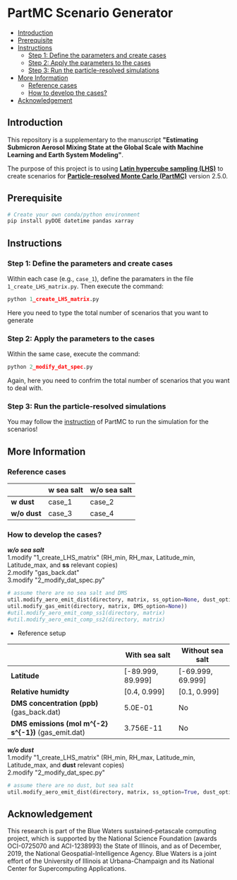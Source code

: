 PartMC Scenario Generator
=================

<!-- @import "[TOC]" {cmd="toc" depthFrom=1 depthTo=6 orderedList=false} -->

<!-- code_chunk_output -->

- [Introduction](#introduction)
- [Prerequisite](#prerequisite)
- [Instructions](#instructions)
  - [Step 1: Define the parameters and create cases](#step-1-define-the-parameters-and-create-cases)
  - [Step 2: Apply the parameters to the cases](#step-2-apply-the-parameters-to-the-cases)
  - [Step 3: Run the particle-resolved simulations](#step-3-run-the-particle-resolved-simulations)
- [More Information](#more-information)
  - [Reference cases](#reference-cases)
  - [How to develop the cases?](#how-to-develop-the-cases)
- [Acknowledgement](#acknowledgement)

<!-- /code_chunk_output -->

## Introduction
This repository is a supplementary to the manuscript **"Estimating Submicron Aerosol Mixing State at the Global Scale with Machine Learning and Earth System Modeling"**.

The purpose of this project is to using **[Latin hypercube sampling (LHS)](https://en.wikipedia.org/wiki/Latin_hypercube_sampling)** to create scenarios for **[Particle-resolved Monte Carlo (PartMC)](http://lagrange.mechse.illinois.edu/partmc/)** version 2.5.0.

## Prerequisite
```bash
# Create your own conda/python environment
pip install pyDOE datetime pandas xarray
```

## Instructions
### Step 1: Define the parameters and create cases
Within each case (e.g., `case_1`), define the paramaters in the file `1_create_LHS_matrix.py`. Then execute the command:
```python
python 1_create_LHS_matrix.py
```
Here you need to type the total number of scenarios that you want to generate

### Step 2: Apply the parameters to the cases
Within the same case, execute the command:
```python
python 2_modify_dat_spec.py
```
Again, here you need to confrim the total number of scenarios that you want to deal with.

### Step 3: Run the particle-resolved simulations
You may follow the [instruction](http://lagrange.mechse.illinois.edu/partmc/partmc-2.5.0/doc/README.html) of PartMC to run the simulation for the scenarios! 

## More Information    
### Reference cases

|              | w sea salt | w/o sea salt |
| ------------ | ---------- | ------------ |
| **w dust**   | case_1     | case_2       |
| **w/o dust** | case_3     | case_4       |

### How to develop the cases?
***w/o sea salt***   
1.modify "1_create_LHS_matrix" (RH_min, RH_max, Latitude_min, Latitude_max, and **ss** relevant copies)    
2.modify "gas_back.dat"     
3.modify "2_modify_dat_spec.py"      
```python
# assume there are no sea salt and DMS
util.modify_aero_emit_dist(directory, matrix, ss_option=None, dust_option=True)
util.modify_gas_emit(directory, matrix, DMS_option=None))
#util.modify_aero_emit_comp_ss1(directory, matrix)
#util.modify_aero_emit_comp_ss2(directory, matrix)
```
- Reference setup

|                      | With sea salt          |  Without sea salt                  |
| -------------------- | -----------------------| -----------------------------------|
| **Latitude**         | [-89.999, 89.999]      |  [-69.999, 69.999]                 |
| **Relative humidty** | [0.4, 0.999]           |  [0.1, 0.999]                      |
| **DMS concentration (ppb)** (gas_back.dat)  |5.0E-01 |  No                         |
| **DMS emissions (mol m^{-2} s^{-1})** (gas_emit.dat)  |3.756E-11 |  No             |

***w/o dust***   
1.modify "1_create_LHS_matrix" (RH_min, RH_max, Latitude_min, Latitude_max, and **dust** relevant copies)      
2.modify "2_modify_dat_spec.py"    
```python
# assume there are no dust, but sea salt
util.modify_aero_emit_dist(directory, matrix, ss_option=True, dust_option=None)
```
## Acknowledgement
This research is part of the Blue Waters sustained-petascale computing project, which is supported by the National Science Foundation (awards OCI-0725070 and ACI-1238993) the State of Illinois, and as of December, 2019, the National Geospatial-Intelligence Agency. Blue Waters is a joint effort of the University of Illinois at Urbana-Champaign and its National Center for Supercomputing Applications.

